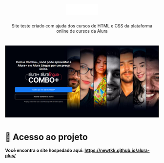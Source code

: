 <h1 align="center">
  <img loading="lazy" src="https://github.com/Newtkk/alura-plus/blob/main/img/Logo.png"/>
</h1>
<p align="center">
Site teste criado com ajuda dos cursos de HTML e CSS da plataforma online de cursos da Alura
</p>
<h1 align="center">
  <img loading="lazy" src="https://github.com/Newtkk/alura-plus/blob/main/img/Aluraplus.png"/>
</h1>

# 📁 Acesso ao projeto

**Você encontra o site hospedado aqui: https://newtkk.github.io/alura-plus/**
